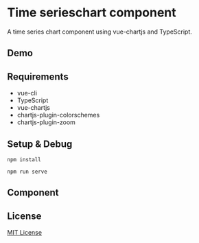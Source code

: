 # Time serieschart component
A time series chart component using vue-chartjs and TypeScript.

## Demo

## Requirements
* vue-cli
* TypeScript
* vue-chartjs
* chartjs-plugin-colorschemes
* chartjs-plugin-zoom

## Setup & Debug
`npm install`

`npm run serve`

## Component


## License
[MIT License]()

